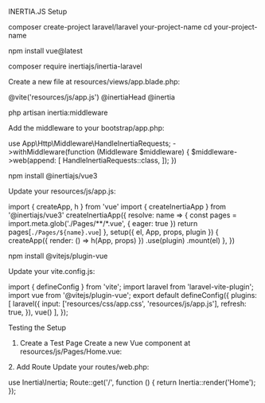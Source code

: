 INERTIA.JS Setup


composer create-project laravel/laravel your-project-name
cd your-project-name


npm install vue@latest


composer require inertiajs/inertia-laravel


Create a new file at resources/views/app.blade.php:

<!DOCTYPE html>
<html>
<head>
    <meta charset="utf-8" />
    <meta name="viewport" content="width=device-width, initial-scale=1.0, maximum-scale=1.0" />
    @vite('resources/js/app.js')
    @inertiaHead
</head>
<body>
    @inertia
</body>
</html>



php artisan inertia:middleware

Add the middleware to your bootstrap/app.php:

use App\Http\Middleware\HandleInertiaRequests;
->withMiddleware(function (Middleware $middleware) {
    $middleware->web(append: [
        HandleInertiaRequests::class,
    ]);
})


npm install @inertiajs/vue3

Update your resources/js/app.js:

import { createApp, h } from 'vue'
import { createInertiaApp } from '@inertiajs/vue3'
createInertiaApp({
    resolve: name => {
        const pages = import.meta.glob('./Pages/**/*.vue', { eager: true })
        return pages[`./Pages/${name}.vue`]
    },
    setup({ el, App, props, plugin }) {
        createApp({ render: () => h(App, props) })
            .use(plugin)
            .mount(el)
    },
})

npm install @vitejs/plugin-vue

Update your vite.config.js:

import { defineConfig } from 'vite';
import laravel from 'laravel-vite-plugin';
import vue from '@vitejs/plugin-vue';
export default defineConfig({
    plugins: [
        laravel({
            input: ['resources/css/app.css', 'resources/js/app.js'],
            refresh: true,
        }),
        vue()
    ],
});

Testing the Setup
1. Create a Test Page
Create a new Vue component at resources/js/Pages/Home.vue:

<template>
    <h1>Hello world</h1>
</template>
2. Add Route
Update your routes/web.php:

use Inertia\Inertia;
Route::get('/', function () {
    return Inertia::render('Home');
});
